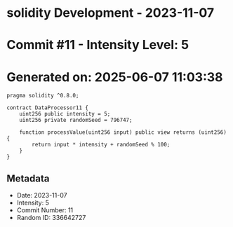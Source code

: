 ﻿# solidity Development - 2023-11-07
# Commit #11 - Intensity Level: 5
# Generated on: 2025-06-07 11:03:38
```solidity
pragma solidity ^0.8.0;

contract DataProcessor11 {
    uint256 public intensity = 5;
    uint256 private randomSeed = 796747;

    function processValue(uint256 input) public view returns (uint256) {
        return input * intensity + randomSeed % 100;
    }
}
```
## Metadata
- Date: 2023-11-07
- Intensity: 5
- Commit Number: 11
- Random ID: 336642727
